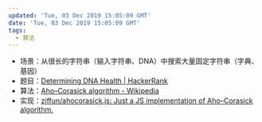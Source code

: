 ```yaml
---
updated: 'Tue, 03 Dec 2019 15:05:09 GMT'
date: 'Tue, 03 Dec 2019 15:05:09 GMT'
tags:
  - 算法
---
```


-   场景：从很长的字符串（输入字符串、DNA）中搜索大量固定字符串（字典、基因）
-   题目：[Determining DNA Health | HackerRank](https://www.hackerrank.com/challenges/determining-dna-health/problem)
-   算法：[Aho–Corasick algorithm - Wikipedia](https://en.wikipedia.org/wiki/Aho%E2%80%93Corasick_algorithm)
-   实现：[zjffun/ahocorasick.js: Just a JS implementation of Aho–Corasick algorithm.](https://github.com/zjffun/ahocorasick.js)
